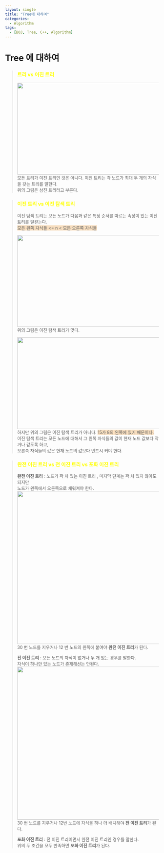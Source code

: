 ```yaml
---
layout: single
title: "Tree에 대하여"
categories:
  - Algorithm
tags:
  - [BOJ, Tree, C++, Algorithm]
---
```


# Tree 에 대하여

> ### <span style ="color:yellow">트리 vs 이진 트리</span>
> <img src="https://user-images.githubusercontent.com/87271529/167438568-e9f307fd-bf2f-47c2-80c0-4c3bac98cece.png" width="500" height="300"/> <br>
> 모든 트리가 이진 트리인 것은 아니다. 이진 트리는 각 노드가 최대 두 개의 자식을 갖는 트리를 말한다. <br>
> 위의 그림은 삼진 트리라고 부른다.

> ### <span style ="color:yellow">이진 트리 vs 이진 탐색 트리</span>
> 이진 탐색 트리는 모든 노드가 다음과 같은 특정 순서를 따르는 속성이 있는 이진 트리를 일컫는다. <br>
> <span style='background-color:#F7DDBE'>모든 왼쪽 자식들 <= n < 모든 오른쪽 자식들</span>
> 
> <img src="https://user-images.githubusercontent.com/87271529/167440019-e8c84a98-b109-496a-a765-faef6590e3ec.png" width="500" height="300"/> <br>
> 위의 그림은 이진 탐색 트리가 맞다.
> 
> <img src="https://user-images.githubusercontent.com/87271529/167440234-6f3d39f8-fc42-4445-be19-b1d655089d25.png" width="500" height="300"/> <br>
> 하지만 위의 그림은 이진 탐색 트리가 아니다. <span style='background-color:#F7DDBE'>15가 8의 왼쪽에 있기 때문이다.</span> <br>
> 이진 탐색 트리는 모든 노드에 대해서 그 왼쪽 자식들의 값이 현재 노드 값보다 작거나 같도록 하고, <br>
> 오른쪽 자식들의 값은 현재 노드의 값보다 반드시 커야 한다.

> ### <span style ="color:yellow">완전 이진 트리 vs 전 이진 트리 vs 포화 이진 트리</span>
> **완전 이진 트리** : 노드가 꽉 차 있는 이진 트리 , 마지막 단계는 꽉 차 있지 않아도 되지만<br>노드가 왼쪽에서 오른쪽으로 채워져야 한다. <br>
> <img src="https://user-images.githubusercontent.com/87271529/167445655-65ec0db4-c945-4d4b-9fb2-aba95f3ad744.png" width="500" heigt="300"/> <br>
> 30 번 노드를 지우거나 12 번 노드의 왼쪽에 붙여야 **완전 이진 트리**가 된다.
> 
> **전 이진 트리** : 모든 노드의 자식이 없거나 두 개 있는 경우를 말한다. <br> 자식이 하나만 있는 노드가 존재해선는 안된다. <br>
> <img src="https://user-images.githubusercontent.com/87271529/167445655-65ec0db4-c945-4d4b-9fb2-aba95f3ad744.png" width="500" heigt="300"/> <br>
> 30 번 노드를 지우거나 12번 노드에 자식을 하나 더 배치해야 **전 이진 트리**가 된다.
> 
> **포화 이진 트리** : 전 이진 트리이면서 완전 이진 트리인 경우를 말한다. <br>
> 위의 두 조건을 모두 만족하면 **포화 이진 트리**가 된다.

